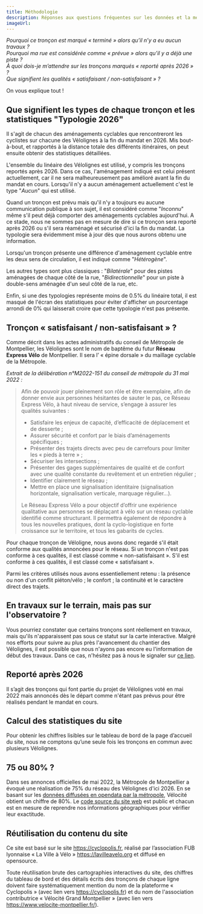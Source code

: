 ```yaml
---
title: Méthodologie
description: Réponses aux questions fréquentes sur les données et la méthodologie de l'observatoire, basé sur l'outil Cyclopolis.
imageUrl: 
---
```


*Pourquoi ce tronçon est marqué « terminé » alors qu’il n’y a eu aucun travaux ?  
Pourquoi ma rue est considérée comme « prévue » alors qu’il y a déjà une piste ?  
À quoi dois-je m’attendre sur les tronçons marqués « reporté après 2026 » ?  
Que signifient les qualités « satisfaisant / non-satisfaisant » ?*

On vous explique tout !

## Que signifient les types de chaque tronçon et les statistiques "Typologie 2026"
Il s'agit de chacun des aménagements cyclables que rencontreront les cyclistes sur chacune des Vélolignes à la fin du mandat en 2026. Mis bout-à-bout, et rapportés à la distance totale des différents itinéraires, on peut ensuite obtenir des statistiques détaillées.

L'ensemble du linéaire des Vélolignes est utilisé, y compris les tronçons reportés après 2026. Dans ce cas, l'aménagement indiqué est celui présent actuellement, car il ne sera malheureusement pas amélioré avant la fin du mandat en cours. Lorsqu'il n'y a aucun aménagement actuellement c'est le type "*Aucun*" qui est utilisé.

Quand un tronçon est prévu mais qu'il n'y a toujours eu aucune communication publique à son sujet, il est considéré comme "*Inconnu*" même s'il peut déjà comporter des aménagements cyclables aujourd'hui. A ce stade, nous ne sommes pas en mesure de dire si ce tronçon sera reporté après 2026 ou s'il sera réaménagé et sécurisé d'ici la fin du mandat. La typologie sera évidemment mise à jour dès que nous aurons obtenu une information.

Lorsqu'un tronçon présente une différence d'aménagement cyclable entre les deux sens de circulation, il est indiqué comme "*Hétérogène*".

Les autres types sont plus classiques : "*Bilatérale*" pour des pistes aménagées de chaque côté de la rue, "*Bidirectionnelle*" pour un piste à double-sens aménagée d'un seul côté de la rue, etc.

Enfin, si une des typologies représente moins de 0.5% du linéaire total, il est masqué de l'écran des statistiques pour éviter d'afficher un pourcentage arrondi de 0% qui laisserait croire que cette typologie n'est pas présente.

## Tronçon « satisfaisant / non-satisfaisant » ?

Comme décrit dans les actes administratifs du conseil de Métropole de Montpellier, les Vélolignes sont le nom de baptême du futur **Réseau Express Vélo** de Montpellier. Il sera l’ « épine dorsale » du maillage cyclable de la Métropole.

*Extrait de la délibération n°M2022-151 du conseil de métropole du 31 mai 2022 :*
>Afin de pouvoir jouer pleinement son rôle et être exemplaire, afin de donner envie aux personnes hésitantes de sauter le pas, ce Réseau Express Vélo, à haut niveau de service, s’engage à assurer les qualités
suivantes :
>- Satisfaire les enjeux de capacité, d’efficacité de déplacement et de desserte ;
>- Assurer sécurité et confort par le biais d’aménagements spécifiques ;
>- Présenter des trajets directs avec peu de carrefours pour limiter les « pieds à terre » ;
>- Sécuriser les intersections ;
>- Présenter des gages supplémentaires de qualité et de confort avec une qualité constante du revêtement et un entretien régulier ;
>- Identifier clairement le réseau ;
>- Mettre en place une signalisation identitaire (signalisation horizontale, signalisation verticale, marquage régulier…).
>
>Le Réseau Express Vélo a pour objectif d’offrir une expérience qualitative aux personnes se déplaçant à vélo sur un réseau cyclable identifié comme structurant. Il permettra également de répondre à tous les nouvelles pratiques, dont la cyclo-logistique en forte croissance sur le territoire, et tous les gabarits de cycles.

Pour chaque tronçon de Véloligne, nous avons donc regardé s'il était conforme aux qualités annoncées pour le réseau. Si un tronçon n'est pas conforme à ces qualités, il est classé comme « non-satisfaisant ». S'il est conforme à ces qualités, il est classé come « satisfaisant ».  

Parmi les critères utilisés nous avons essentiellement retenu : la présence ou non d'un conflit piéton/vélo ; le confort ; la continuité et le caractère direct des trajets.

## En travaux sur le terrain, mais pas sur l'observatoire ?
Vous pourriez constater que certains tronçons sont réellement en travaux, mais qu'ils n'apparaissent pas sous ce statut sur la carte interactive. Malgré nos efforts pour suivre au plus près l'avancement du chantier des Vélolignes, il est possible que nous n'ayons pas encore eu l'information de début des travaux. Dans ce cas, n'hésitez pas à nous le signaler sur [ce lien](https://www.velocite-montpellier.fr/asso/contact/).

<!--
## Terminé ou Prévu ?
Les tronçons considérés comme "terminés" sont tous les tronçons aménagés depuis 2020 dont on est certain qu’ils accueilleront une Voie Lyonnaise en 2026 ou ayant déjà fait l’objet d’une concertation qui mentionnait explicitement que l’aménagement cyclable sécurisé existant serait conservé en l’état.

**Exemples :**

- La rue Victor Hugo à Tassin a été aménagée en 2021. Elle n’a pas fait l’objet d’une concertation Voie Lyonnaise, mais nous savons qu’elle accueillera la Voie Lyonnaise 5.
- Le quai Fulchiron à Lyon 5 a été aménagé en 2019. La concertation de la Voie Lyonnaise 3 sur ce tronçon stipule que l’aménagement sera conservé en l’état.
- Le tunnel mode doux de la Croix-Rousse à Lyon 4 a été aménagé en 2013. Nous savons qu’il accueillera plusieurs Voies Lyonnaises, mais avant que la concertation sur ce tronçon n’ait eu lieu, nous ne savions pas si la Métropole de Lyon a prévu d’y faire des modifications dans le cadre du projet des Voies Lyonnaises. Il était donc resté en « prévu » jusqu’à ce que l’information ait été rendue publique.
- L’avenue du Dauphiné à Chassieu entre l’avenue du Progrès et le chemin de Trèves comporte déjà une voie verte étroite, mais la Métropole de Lyon a annoncé dans son dossier de concertation qu’il ne serait pas jalonné en Voie Lyonnaise du fait du report du réaménagement du giratoire d’Usingen.

*Une information sur le démarrage de nouveaux travaux ? Besoin de faire remonter une information ou une remarque sur le contenu du site ?  
N'hésitez pas à nous contacter sur nos réseaux sociaux ou via [cette page](https://lavilleavelo.org/contact/).*-->

## Reporté après 2026
Il s’agit des tronçons qui font partie du projet de Vélolignes voté en mai 2022 mais annoncés dès le départ comme n'étant pas prévus pour être réalisés pendant le mandat en cours.

<!--
## Tracé à définir / Linéaire inconnu
Ces sections n’ont pas encore fait l’objet de concertations ou de communications publiques, et nous considérons qu’il existe différents itinéraires possibles pour y faire passer la Voie Lyonnaise. Dans l’attente d’informations plus détaillées, nous préférons donc ne pas privilégier un itinéraire sur un autre. Cependant, pour améliorer la lecture cartographique et éviter l'illusion de la "ligne droite", nous privilégions de manière arbitraire certains itinéraire de manière à obtenir un rendu et des statistiques plus fiables sur la ligne.-->

## Calcul des statistiques du site
Pour obtenir les chiffres lisibles sur le tableau de bord de la page d’accueil du site, nous ne comptons qu’une seule fois les tronçons en commun avec plusieurs Vélolignes.

## 75 ou 80% ?
Dans ses annonces officielles de mai 2022, la Métropole de Montpellier a évoqué une réalisation de 75% du réseau des Vélolignes d'ici 2026. En se basant sur les <a href="https://data.montpellier3m.fr/dataset/reseau-express-velo-de-montpellier-mediterranee-metropole">données diffusées en opendata par la métropole</a>, Vélocité obtient un chiffre de 80%. Le <a href="https://github.com/TFCx/observatoire-velolignes/tree/montpellier/main">code source du site web</a> est public et chacun est en mesure de reprendre nos informations géographiques pour vérifier leur exactitude.

## Réutilisation du contenu du site
Ce site est basé sur le site <a href="https://cyclopolis.fr" target="_blank">https://cyclopolis.fr</a>, réalisé par l’association FUB lyonnaise « La Ville à Vélo » <a href="https://lavilleavelo.org" target="_blank">https://lavilleavelo.org</a> et diffusé en opensource.

Toute réutilisation brute des cartographies interactives du site, des chiffres du tableau de bord et des détails écrits des tronçons de chaque ligne doivent faire systématiquement mention du nom de la plateforme « Cyclopolis » (avec lien vers <a href="https://cyclopolis.fr" target="_blank">https://cyclopolis.fr</a>) et du nom de l'association contributrice « Vélocité Grand Montpellier » (avec lien vers <a href="https://www.velocite-montpellier.fr/" target="_blank">https://www.velocite-montpellier.fr/</a>).